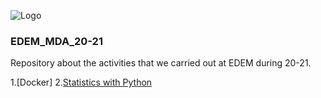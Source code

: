 ![Logo](https://n3m5z7t4.rocketcdn.me/wp-content/plugins/edem-shortcodes/public/img/logo-Edem.png)

### EDEM_MDA_20-21
Repository about the activities that we carried out at EDEM during 20-21.

1.[Docker]
2.[Statistics with Python](https://github.com/jabrio/EDEM_Exercises_Statistics_Python)
